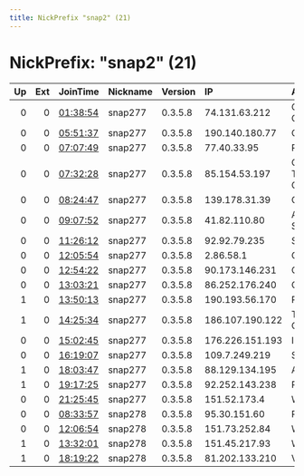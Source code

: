 ```yaml
---
title: NickPrefix "snap2" (21)
---
```


# NickPrefix: "snap2" (21)

|   Up |   Ext | JoinTime                                                                                            | Nickname   | Version   | IP              | AS                                      | CC   |   ORp |   Dirp | OS    | Contact   |   eFamMembers |
|-----:|------:|:----------------------------------------------------------------------------------------------------|:-----------|:----------|:----------------|:----------------------------------------|:-----|------:|-------:|:------|:----------|--------------:|
|    0 |     0 | [01:38:54](https://metrics.torproject.org/rs.html#details/FCC3AF70BFD8FA8DF9E94C24B7826DEBE4F8EEBF) | snap277    | 0.3.5.8   | 74.131.63.212   | Charter Communications Inc              | us   | 33143 |      0 | Linux | None      |             1 |
|    0 |     0 | [05:51:37](https://metrics.torproject.org/rs.html#details/7C5F64795675378A869566ADF2FCCB44506487A7) | snap277    | 0.3.5.8   | 190.140.180.77  | Cable Onda                              | pa   | 38907 |      0 | Linux | None      |             1 |
|    0 |     0 | [07:07:49](https://metrics.torproject.org/rs.html#details/2D02A9AD586EB438445BF7EF1E4299868E6DA306) | snap277    | 0.3.5.8   | 77.40.33.95     | Rostelecom                              | ru   | 41781 |      0 | Linux | None      |             1 |
|    0 |     0 | [07:32:28](https://metrics.torproject.org/rs.html#details/6E49108CDBE0965B0EA362EAD04EB2E8D30EA88D) | snap277    | 0.3.5.8   | 85.154.53.197   | Oman Telecommunications Company S.A.O.G | om   | 41509 |      0 | Linux | None      |             1 |
|    0 |     0 | [08:24:47](https://metrics.torproject.org/rs.html#details/3D1E7D65E3D61F2C619F86800FACD2E9743F173E) | snap277    | 0.3.5.8   | 139.178.31.39   | Quickline AG                            | ch   | 33245 |      0 | Linux | None      |             1 |
|    0 |     0 | [09:07:52](https://metrics.torproject.org/rs.html#details/C407C88EA88A4561D29F888B81D638CFA81EF6C9) | snap277    | 0.3.5.8   | 41.82.110.80    | Autonomous System                       | sn   | 43021 |      0 | Linux | None      |             1 |
|    0 |     0 | [11:26:12](https://metrics.torproject.org/rs.html#details/F5CBA0A31056618CC3CD6C6D2685AE9068BF4DCD) | snap277    | 0.3.5.8   | 92.92.79.235    | SFR SA                                  | fr   | 46791 |      0 | Linux | None      |             1 |
|    0 |     0 | [12:05:54](https://metrics.torproject.org/rs.html#details/F834751EC9833DEF58FBFC40CBFF3BE7FFF120C9) | snap277    | 0.3.5.8   | 2.86.58.1       | OTEnet S.A.                             | gr   | 39103 |      0 | Linux | None      |             1 |
|    0 |     0 | [12:54:22](https://metrics.torproject.org/rs.html#details/A59E8FA4CDA3363D30DCFDD1D88DAC9A027C7E4D) | snap277    | 0.3.5.8   | 90.173.146.231  | Orange Espagne SA                       | es   | 39640 |      0 | Linux | None      |             1 |
|    0 |     0 | [13:03:21](https://metrics.torproject.org/rs.html#details/1EBBA610675D0B4C52963ECAE0C2449D3B500B45) | snap277    | 0.3.5.8   | 86.252.176.240  | Orange                                  | fr   | 34819 |      0 | Linux | None      |             1 |
|    1 |     0 | [13:50:13](https://metrics.torproject.org/rs.html#details/16D2F17297857A2AB3671CB4BC62E9C8F16415AB) | snap277    | 0.3.5.8   | 190.193.56.170  | Prima S.A.                              | ar   | 44339 |      0 | Linux | None      |             1 |
|    1 |     0 | [14:25:34](https://metrics.torproject.org/rs.html#details/627BD8938625E45603C7D5E84ACAE437689E1F2E) | snap277    | 0.3.5.8   | 186.107.190.122 | TELEFu00D3NICA CHILE S.A.               | cl   | 35953 |      0 | Linux | None      |             1 |
|    0 |     0 | [15:02:45](https://metrics.torproject.org/rs.html#details/41AC1CAC4806F8306B18A5BAA3A25410094D656F) | snap277    | 0.3.5.8   | 176.226.151.193 | Intersvyaz-2 JSC                        | ru   | 43127 |      0 | Linux | None      |             1 |
|    0 |     0 | [16:19:07](https://metrics.torproject.org/rs.html#details/7DB47E253D7A3378021C29EA2971C5C9FA31F9E9) | snap277    | 0.3.5.8   | 109.7.249.219   | SFR SA                                  | fr   | 37339 |      0 | Linux | None      |             1 |
|    1 |     0 | [18:03:47](https://metrics.torproject.org/rs.html#details/A5B3EE0865F467FABFCBFD41FD39CBB9757171C4) | snap277    | 0.3.5.8   | 88.129.134.195  | A3 Sverige AB                           | se   | 38197 |      0 | Linux | None      |             1 |
|    1 |     0 | [19:17:25](https://metrics.torproject.org/rs.html#details/704AB654AA91471005F1CFF0FA0627C59C251D85) | snap277    | 0.3.5.8   | 92.252.143.238  | Rostelecom                              | ru   | 38461 |      0 | Linux | None      |             1 |
|    0 |     0 | [21:25:45](https://metrics.torproject.org/rs.html#details/94941F1A8C390C129334BAB922EF909BF83D27A5) | snap277    | 0.3.5.8   | 151.52.173.4    | Wind Tre S.p.A.                         | it   | 44403 |      0 | Linux | None      |             1 |
|    0 |     0 | [08:33:57](https://metrics.torproject.org/rs.html#details/5E4DFDCF0DE009C3984D68E225677E16D0BED765) | snap278    | 0.3.5.8   | 95.30.151.60    | PVimpelCom                              | ru   | 40416 |      0 | Linux | None      |             1 |
|    0 |     0 | [12:06:54](https://metrics.torproject.org/rs.html#details/CA9907A8A310BBA5EA0BBF5F2C033D6E4BDE96D8) | snap278    | 0.3.5.8   | 151.73.252.84   | Wind Tre S.p.A.                         | it   | 42843 |      0 | Linux | None      |             1 |
|    1 |     0 | [13:32:01](https://metrics.torproject.org/rs.html#details/B3BC9183E16E48D0833914683D3303CA73698B3D) | snap278    | 0.3.5.8   | 151.45.217.93   | Wind Tre S.p.A.                         | it   | 39845 |      0 | Linux | None      |             1 |
|    1 |     0 | [18:19:22](https://metrics.torproject.org/rs.html#details/5267B4B19C17A38E7EF5EC5AB11802FE1F250C5A) | snap278    | 0.3.5.8   | 81.202.133.210  | Vodafone Spain                          | es   | 43491 |      0 | Linux | None      |             1 |
